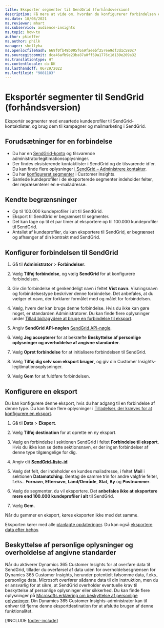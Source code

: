 ```yaml
---
title: Eksportér segmenter til SendGrid (forhåndsversion)
description: Få mere at vide om, hvordan du konfigurerer forbindelsen og eksporterer til SendGrid.
ms.date: 10/08/2021
ms.reviewer: mhart
ms.subservice: audience-insights
ms.topic: how-to
author: pkieffer
ms.author: philk
manager: shellyha
ms.openlocfilehash: 669f0fb48b095f6a9faeebf257ee9df3d1c580c7
ms.sourcegitcommit: dca46afb9e23ba87a0ff59a1776c1d139e209a32
ms.translationtype: HT
ms.contentlocale: da-DK
ms.lasthandoff: 06/29/2022
ms.locfileid: "9081183"
---
```

# <a name="export-segments-to-sendgrid-preview"></a>Eksportér segmenter til SendGrid (forhåndsversion)

Eksportér segmenter med ensartede kundeprofiler til SendGrid-kontaktlister, og brug dem til kampagner og mailmarketing i SendGrid. 

## <a name="prerequisites-for-a-connection"></a>Forudsætninger for en forbindelse

-   Du har en [SendGrid-konto](https://sendgrid.com/) og tilsvarende administratorlegitimationsoplysninger.
-   Der findes eksisterende kontaktlister i SendGrid og de tilsvarende id'er. Du kan finde flere oplysninger [i SendGrid – Administrere kontakter](https://sendgrid.com/docs/ui/managing-contacts/create-and-manage-contacts/#manage-contacts).
-   Du har [konfigureret segmenter](segments.md) i Customer Insights.
-   Samlede kundeprofiler i de eksporterede segmenter indeholder felter, der repræsenterer en e-mailadresse.

## <a name="known-limitations"></a>Kendte begrænsninger

- Op til 100.000 kundeprofiler i alt til SendGrid.
- Eksport til SendGrid er begrænset til segmenter.
- Det kan tage op til et par timer at eksportere op til 100.000 kundeprofiler til SendGrid. 
- Antallet af kundeprofiler, du kan eksportere til SendGrid, er begrænset og afhænger af din kontrakt med SendGrid.

## <a name="set-up-connection-to-sendgrid"></a>Konfigurer forbindelsen til SendGrid

1. Gå til **Administrator** > **Forbindelser**.

1. Vælg **Tilføj forbindelse**, og vælg **SendGrid** for at konfigurere forbindelsen.

1. Giv din forbindelse et genkendeligt navn i feltet **Vist navn**. Visningsnavn og forbindelsestype beskriver denne forbindelse. Det anbefales, at du vælger et navn, der forklarer formålet med og målet for forbindelsen.

1. Vælg, hvem der kan bruge denne forbindelse. Hvis du ikke kan gøre noget, er standarden Administratorer. Du kan finde flere oplysninger under [Tillad bidragydere at bruge en forbindelse til eksport](connections.md#allow-contributors-to-use-a-connection-for-exports).

1. Angiv **SendGrid API-nøglen** [SendGrid API-nøgle](https://sendgrid.com/docs/ui/account-and-settings/api-keys/).

1. Vælg **Jeg accepterer** for at bekræfte **Beskyttelse af personlige oplysninger og overholdelse af angivne standarder**.

1. Vælg **Opret forbindelse** for at initialisere forbindelsen til SendGrid.

1. Vælg **Tilføj dig selv som eksport bruger**, og giv din Customer Insights-legitimationsoplysninger.

1. Vælg **Gem** for at fuldføre forbindelsen.

## <a name="configure-an-export"></a>Konfigurere en eksport

Du kan konfigurere denne eksport, hvis du har adgang til en forbindelse af denne type. Du kan finde flere oplysninger i [Tilladelser, der kræves for at konfigurere en eksport](export-destinations.md#set-up-a-new-export).

1. Gå til **Data** > **Eksport**.

1. Vælg **Tilføj destination** for at oprette en ny eksport.

1. Vælg en forbindelse i sektionen SendGrid i feltet **Forbindelse til eksport**. Hvis du ikke kan se dette sektionsnavn, er der ingen forbindelser af denne type tilgængelige for dig.

1. Angiv dit **[SendGrid-liste-id](https://sendgrid.com/docs/ui/managing-contacts/create-and-manage-contacts/#manage-contacts)**

1. Vælg det felt, der indeholder en kundes mailadresse, i feltet **Mail** i sektionen **Datamatching**. Gentag de samme trin for andre valgfrie felter, f.eks.. **Fornavn**, **Efternavn**, **Land/Område**, **Stat**, **By** og **Postnummer**.

1. Vælg de segmenter, du vil eksportere. Det **anbefales ikke at eksportere mere end 100.000 kundeprofiler i alt** til SendGrid. 

1. Vælg **Gem**.

Når du gemmer en eksport, køres eksporten ikke med det samme.

Eksporten kører med alle [planlagte opdateringer](system.md#schedule-tab). Du kan også [eksportere data efter behov](export-destinations.md#run-exports-on-demand). 

## <a name="data-privacy-and-compliance"></a>Beskyttelse af personlige oplysninger og overholdelse af angivne standarder

Når du aktiverer Dynamics 365 Customer Insights for at overføre data til SendGrid, tillader du overførsel af data uden for overholdelsesgrænsen for Dynamics 365 Customer Insights, herunder potentielt følsomme data, f.eks.. personlige data. Microsoft overfører sådanne data til din instruktion, men du er ansvarlig for at sikre, at SendGrid overholder eventuelle krav til beskyttelse af personlige oplysninger eller sikkerhed. Du kan finde flere oplysninger på [Microsofts erklæring om beskyttelse af personlige oplysninger](https://go.microsoft.com/fwlink/?linkid=396732).
Din Dynamics 365 Customer Insights-administrator kan til enhver tid fjerne denne eksportdestination for at afslutte brugen af denne funktionalitet.


[!INCLUDE [footer-include](includes/footer-banner.md)]

